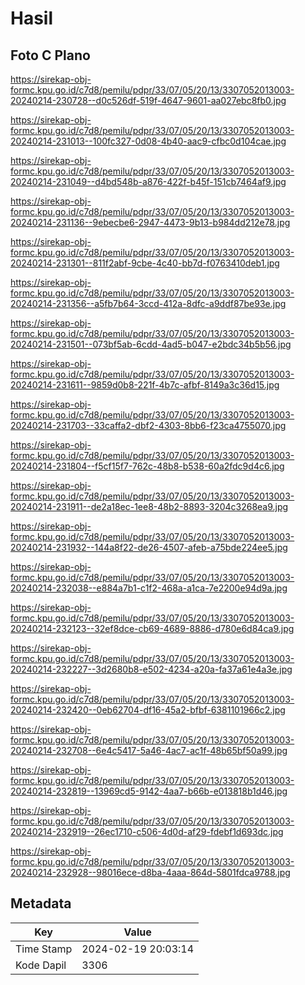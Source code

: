 # Hasil

## Foto C Plano

https://sirekap-obj-formc.kpu.go.id/c7d8/pemilu/pdpr/33/07/05/20/13/3307052013003-20240214-230728--d0c526df-519f-4647-9601-aa027ebc8fb0.jpg

https://sirekap-obj-formc.kpu.go.id/c7d8/pemilu/pdpr/33/07/05/20/13/3307052013003-20240214-231013--100fc327-0d08-4b40-aac9-cfbc0d104cae.jpg

https://sirekap-obj-formc.kpu.go.id/c7d8/pemilu/pdpr/33/07/05/20/13/3307052013003-20240214-231049--d4bd548b-a876-422f-b45f-151cb7464af9.jpg

https://sirekap-obj-formc.kpu.go.id/c7d8/pemilu/pdpr/33/07/05/20/13/3307052013003-20240214-231136--9ebecbe6-2947-4473-9b13-b984dd212e78.jpg

https://sirekap-obj-formc.kpu.go.id/c7d8/pemilu/pdpr/33/07/05/20/13/3307052013003-20240214-231301--811f2abf-9cbe-4c40-bb7d-f0763410deb1.jpg

https://sirekap-obj-formc.kpu.go.id/c7d8/pemilu/pdpr/33/07/05/20/13/3307052013003-20240214-231356--a5fb7b64-3ccd-412a-8dfc-a9ddf87be93e.jpg

https://sirekap-obj-formc.kpu.go.id/c7d8/pemilu/pdpr/33/07/05/20/13/3307052013003-20240214-231501--073bf5ab-6cdd-4ad5-b047-e2bdc34b5b56.jpg

https://sirekap-obj-formc.kpu.go.id/c7d8/pemilu/pdpr/33/07/05/20/13/3307052013003-20240214-231611--9859d0b8-221f-4b7c-afbf-8149a3c36d15.jpg

https://sirekap-obj-formc.kpu.go.id/c7d8/pemilu/pdpr/33/07/05/20/13/3307052013003-20240214-231703--33caffa2-dbf2-4303-8bb6-f23ca4755070.jpg

https://sirekap-obj-formc.kpu.go.id/c7d8/pemilu/pdpr/33/07/05/20/13/3307052013003-20240214-231804--f5cf15f7-762c-48b8-b538-60a2fdc9d4c6.jpg

https://sirekap-obj-formc.kpu.go.id/c7d8/pemilu/pdpr/33/07/05/20/13/3307052013003-20240214-231911--de2a18ec-1ee8-48b2-8893-3204c3268ea9.jpg

https://sirekap-obj-formc.kpu.go.id/c7d8/pemilu/pdpr/33/07/05/20/13/3307052013003-20240214-231932--144a8f22-de26-4507-afeb-a75bde224ee5.jpg

https://sirekap-obj-formc.kpu.go.id/c7d8/pemilu/pdpr/33/07/05/20/13/3307052013003-20240214-232038--e884a7b1-c1f2-468a-a1ca-7e2200e94d9a.jpg

https://sirekap-obj-formc.kpu.go.id/c7d8/pemilu/pdpr/33/07/05/20/13/3307052013003-20240214-232123--32ef8dce-cb69-4689-8886-d780e6d84ca9.jpg

https://sirekap-obj-formc.kpu.go.id/c7d8/pemilu/pdpr/33/07/05/20/13/3307052013003-20240214-232227--3d2680b8-e502-4234-a20a-fa37a61e4a3e.jpg

https://sirekap-obj-formc.kpu.go.id/c7d8/pemilu/pdpr/33/07/05/20/13/3307052013003-20240214-232420--0eb62704-df16-45a2-bfbf-6381101966c2.jpg

https://sirekap-obj-formc.kpu.go.id/c7d8/pemilu/pdpr/33/07/05/20/13/3307052013003-20240214-232708--6e4c5417-5a46-4ac7-ac1f-48b65bf50a99.jpg

https://sirekap-obj-formc.kpu.go.id/c7d8/pemilu/pdpr/33/07/05/20/13/3307052013003-20240214-232819--13969cd5-9142-4aa7-b66b-e013818b1d46.jpg

https://sirekap-obj-formc.kpu.go.id/c7d8/pemilu/pdpr/33/07/05/20/13/3307052013003-20240214-232919--26ec1710-c506-4d0d-af29-fdebf1d693dc.jpg

https://sirekap-obj-formc.kpu.go.id/c7d8/pemilu/pdpr/33/07/05/20/13/3307052013003-20240214-232928--98016ece-d8ba-4aaa-864d-5801fdca9788.jpg


## Metadata

| Key        | Value               |
| ---------- | ------------------- |
| Time Stamp | 2024-02-19 20:03:14 |
| Kode Dapil | 3306                |




